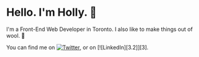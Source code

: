 # Hello. I'm Holly. 👋 

I'm a Front-End Web Developer in Toronto. I also like to make things out of wool. 🧣

<!-- Actual text -->

You can find me on [![Twitter][1.2]][1], or on [![LinkedIn][3.2]][3].

<!-- Icons -->

[1.2]: http://i.imgur.com/wWzX9uB.png (twitter icon without padding)
[2.2]: https://raw.githubusercontent.com/MartinHeinz/MartinHeinz/master/linkedin-3-16.png (LinkedIn icon without padding)

<!-- Links to your social media accounts -->

[1]: https://twitter.com/ThisIsHollyJ
[2]: https://www.linkedin.com/in/hollyjasiura/

